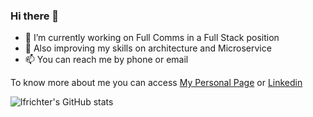 ### Hi there 👋

- 🔭 I’m currently working on Full Comms in a Full Stack position
- 🌱 Also improving my skills on architecture and Microservice
- 📫 You can reach me by phone or email

To know more about me you can access [My Personal Page](https://lfrichter.github.io/fernando.richter/) or [Linkedin](https://www.linkedin.com/in/lfrichter/)


![lfrichter's GitHub stats](https://github-readme-stats.vercel.app/api?username=lfrichter&count_private=true&show_icons=true&theme=radical)

